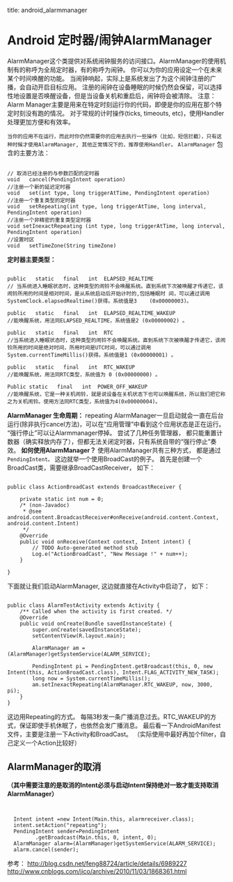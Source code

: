 title: android_alarmmanager 

#  Android 定时器/闹钟AlarmManager 
AlarmManager这个类提供对系统闹钟服务的访问接口。AlarmManager的使用机制有的称呼为全局定时器，有的称呼为闹钟。
你可以为你的应用设定一个在未来某个时间唤醒的功能。
当闹钟响起，实际上是系统发出了为这个闹钟注册的广播，会自动开启目标应用。
注册的闹钟在设备睡眠的时候仍然会保留，可以选择性地设置是否唤醒设备，但是当设备关机和重启后，闹钟将会被清除。
注意：Alarm Manager主要是用来在特定时刻运行你的代码，即便是你的应用在那个特定时刻没有跑的情况。
对于常规的计时操作(ticks, timeouts, etc)，使用Handler处理更加方便和有效率。

` 当你的应用不在运行，而此时你仍然需要你的应用去执行一些操作（比如，短信拦截），只有这种时候才使用AlarmManager, 其他正常情况下的，推荐使用Handler。 `
` AlarmManager ` 包含的主要方法：
```

// 取消已经注册的与参数匹配的定时器     
void   cancel(PendingIntent operation)    
//注册一个新的延迟定时器  
void   set(int type, long triggerAtTime, PendingIntent operation)    
//注册一个重复类型的定时器  
void   setRepeating(int type, long triggerAtTime, long interval, PendingIntent operation)    
//注册一个非精密的重复类型定时器  
void setInexactRepeating (int type, long triggerAtTime, long interval, PendingIntent operation)  
//设置时区    
void   setTimeZone(String timeZone)  

```
  
**定时器主要类型：**
```

public   static   final   int  ELAPSED_REALTIME    
// 当系统进入睡眠状态时，这种类型的闹铃不会唤醒系统。直到系统下次被唤醒才传递它，该闹铃所用的时间是相对时间，是从系统启动后开始计时的,包括睡眠时 间，可以通过调用SystemClock.elapsedRealtime()获得。系统值是3    (0x00000003)。     
    
public   static   final   int  ELAPSED_REALTIME_WAKEUP    
//能唤醒系统，用法同ELAPSED_REALTIME，系统值是2 (0x00000002) 。     
    
public   static   final   int  RTC    
//当系统进入睡眠状态时，这种类型的闹铃不会唤醒系统。直到系统下次被唤醒才传递它，该闹铃所用的时间是绝对时间，所用时间是UTC时间，可以通过调用 System.currentTimeMillis()获得。系统值是1 (0x00000001) 。     
    
public   static   final   int  RTC_WAKEUP    
//能唤醒系统，用法同RTC类型，系统值为 0 (0x00000000) 。     
    
Public static   final   int  POWER_OFF_WAKEUP    
//能唤醒系统，它是一种关机闹铃，就是说设备在关机状态下也可以唤醒系统，所以我们把它称之为关机闹铃。使用方法同RTC类型，系统值为4(0x00000004)。     

```
**AlarmManager 生命周期：**
repeating AlarmManager一旦启动就会一直在后台运行(除非执行cancel方法)，可以在“应用管理”中看到这个应用状态是正在运行。 “强行停止”可以让Alarmmanager停掉。
尝试了几种任务管理器， 都只能重置计数器（确实释放内存了），但都无法关闭定时器，只有系统自带的“强行停止”奏效。
**如何使用AlarmManager？**
使用AlarmManager共有三种方式， 都是通过` PendingIntent。 `
这边就举一个使用BroadCast的例子。
首先是创建一个BroadCast类，需要继承BroadCastReceiver， 如下：
```

public class ActionBroadCast extends BroadcastReceiver {  
      
    private static int num = 0;  
    /* (non-Javadoc) 
     * @see android.content.BroadcastReceiver#onReceive(android.content.Context, android.content.Intent) 
     */  
    @Override  
    public void onReceive(Context context, Intent intent) {  
        // TODO Auto-generated method stub  
        Log.e("ActionBroadCast", "New Message !" + num++);  
    }  
  
}  

```
下面就让我们启动AlarmManager, 这边就直接在Activity中启动了， 如下：
```

public class AlarmTestActivity extends Activity {  
    /** Called when the activity is first created. */  
    @Override  
    public void onCreate(Bundle savedInstanceState) {  
        super.onCreate(savedInstanceState);  
        setContentView(R.layout.main);  
          
        AlarmManager am = (AlarmManager)getSystemService(ALARM_SERVICE);  
          
        PendingIntent pi = PendingIntent.getBroadcast(this, 0, new Intent(this, ActionBroadCast.class), Intent.FLAG_ACTIVITY_NEW_TASK);  
        long now = System.currentTimeMillis();  
        am.setInexactRepeating(AlarmManager.RTC_WAKEUP, now, 3000, pi);  
    }  
}  

```
这边用Repeating的方式。 每隔3秒发一条广播消息过去。RTC_WAKEUP的方式，保证即使手机休眠了，也依然会发广播消息。
最后看一下AndroidManifest文件，主要是注册一下Activity和BroadCast。  （实际使用中最好再加个filter，自己定义一个Action比较好）
##  AlarmManager的取消 
**（其中需要注意的是取消的Intent必须与启动Intent保持绝对一致才能支持取消AlarmManager）**
```


  Intent intent =new Intent(Main.this, alarmreceiver.class);
  intent.setAction("repeating");
  PendingIntent sender=PendingIntent
         .getBroadcast(Main.this, 0, intent, 0);
  AlarmManager alarm=(AlarmManager)getSystemService(ALARM_SERVICE);
  alarm.cancel(sender);

```
参考：
http://blog.csdn.net/feng88724/article/details/6989227
http://www.cnblogs.com/jico/archive/2010/11/03/1868361.html